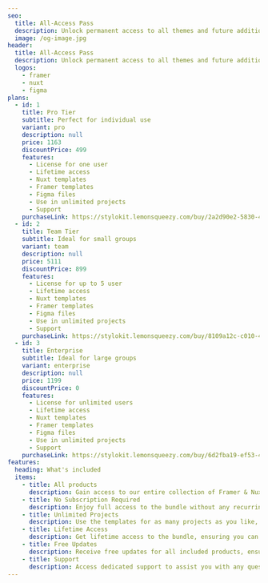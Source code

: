 ```yaml
---
seo:
  title: All-Access Pass
  description: Unlock permanent access to all themes and future additions for a one-time payment
  image: /og-image.jpg
header:
  title: All-Access Pass
  description: Unlock permanent access to all themes and future additions for a one-time payment
  logos:
    - framer
    - nuxt
    - figma
plans:
  - id: 1
    title: Pro Tier
    subtitle: Perfect for individual use
    variant: pro
    description: null
    price: 1163
    discountPrice: 499
    features:
      - License for one user
      - Lifetime access
      - Nuxt templates
      - Framer templates
      - Figma files
      - Use in unlimited projects
      - Support
    purchaseLink: https://stylokit.lemonsqueezy.com/buy/2a2d90e2-5830-4644-8129-ab79d47cf89e
  - id: 2
    title: Team Tier
    subtitle: Ideal for small groups
    variant: team
    description: null
    price: 5111
    discountPrice: 899
    features:
      - License for up to 5 user
      - Lifetime access
      - Nuxt templates
      - Framer templates
      - Figma files
      - Use in unlimited projects
      - Support
    purchaseLink: https://stylokit.lemonsqueezy.com/buy/8109a12c-c010-4ab4-9fe0-7c743a8195fe
  - id: 3
    title: Enterprise
    subtitle: Ideal for large groups
    variant: enterprise
    description: null
    price: 1199
    discountPrice: 0
    features:
      - License for unlimited users
      - Lifetime access
      - Nuxt templates
      - Framer templates
      - Figma files
      - Use in unlimited projects
      - Support
    purchaseLink: https://stylokit.lemonsqueezy.com/buy/6d2fba19-ef53-4feb-8ae7-05c21ad165e3
features:
  heading: What's included
  items:
    - title: All products
      description: Gain access to our entire collection of Framer & Nuxt templates, ensuring you have everything you need for your projects.
    - title: No Subscription Required
      description: Enjoy full access to the bundle without any recurring fees or subscriptions, giving you freedom and flexibility.
    - title: Unlimited Projects
      description: Use the templates for as many projects as you like, allowing you to unleash your creativity without constraints.
    - title: Lifetime Access
      description: Get lifetime access to the bundle, ensuring you can use the templates whenever you need them, for as long as you need them.
    - title: Free Updates
      description: Receive free updates for all included products, ensuring they remain current and compatible with the latest software versions.
    - title: Support
      description: Access dedicated support to assist you with any questions or issues you may encounter while using the templates, ensuring a smooth experience.
---
```

